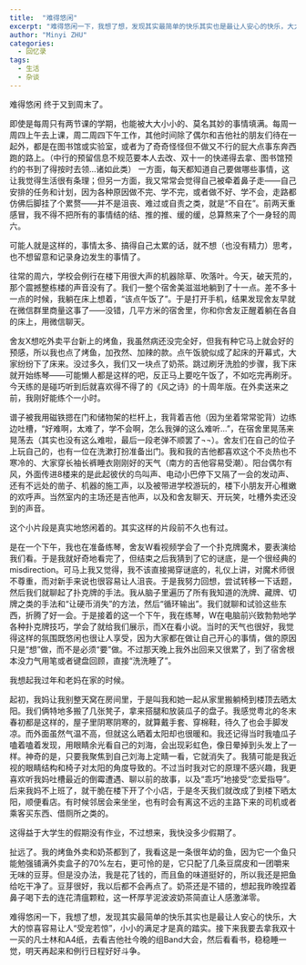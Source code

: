 ```yaml
---
title:  "难得悠闲"
excerpt: "难得悠闲一下，我想了想，发现其实最简单的快乐其实也是最让人安心的快乐，大大的惊喜容易让人“受宠若惊”，小小的满足才是真的踏实。"
author: "Minyi ZHU"
categories: 
  - 回忆录
tags:
  - 生活
  - 杂谈
---
```

难得悠闲
终于又到周末了。

即使是每周只有两节课的学期，也能被大大小小的、莫名其妙的事情填满。每周一周四上午去上课，周二周四下午工作，其他时间除了偶尔和吉他社的朋友们待在一起外，都是在图书馆或实验室，或者为了奇奇怪怪但不做又不行的屁大点事东奔西跑的路上。（中行的预留信息不规范要本人去改、双十一的快递得去拿、图书馆预约的书到了得按时去领…诸如此类）
一方面，每天都知道自己要做哪些事情，这让我觉得生活很有条理；但另一方面，我又常常会觉得自己被牵着鼻子走——自己安排的任务和计划，因为各种原因做不完、学不完，或者做不好、学不会，走路都仿佛后脚挂了个累赘——并不是沮丧、难过或自责之类，就是“不自在”。前两天重感冒，我不得不把所有的事情结的结、推的推、缓的缓，总算熬来了个一身轻的周六。

可能人就是这样的，事情太多、搞得自己太累的话，就不想（也没有精力）思考，也不想留意和记录身边发生的事情了。

往常的周六，学校会例行在楼下用很大声的机器除草、吹落叶。今天，破天荒的，那个震撼整栋楼的声音没有了。我们一整个宿舍美滋滋地躺到了十一点。差不多十一点的时候，我躺在床上想着，“该点午饭了”。于是打开手机，结果发现舍友早就在微信群里商量这事了——没错，几平方米的宿舍里，你和你舍友正醒着躺在各自的床上，用微信聊天。

舍友X想吃外卖平台新上的烤鱼，我虽然病还没完全好，但我有种它马上就会好的预感，所以我也点了烤鱼，加孜然、加辣的款。点午饭貌似成了起床的开幕式，大家纷纷下了床来。没过多久，我们又一块点了奶茶。跳过刷牙洗脸的步骤，我下床就开始练琴——可能懒人都是这样的吧，反正马上要吃午饭了，不如吃完再刷牙。今天练的是碰巧听到后就喜欢得不得了的《风之诗》的十周年版。在外卖送来之前，我刚好能练个一小时。

谱子被我用磁铁摁在门和储物架的栏杆上，我背着吉他（因为坐着常常驼背）边练边吐槽，“好难啊，太难了，学不会啊，怎么我弹的这么难听…”，在宿舍里晃荡来晃荡去（其实也没有这么难啦，最后一段老弹不顺罢了¬¬）。舍友们在自己的位子上玩自己的，也有一位在洗漱打扮准备出门。我和我的吉他都喜欢这个不炎热也不寒冷的、大家穿长袖长裤睡衣刚刚好的天气（南方的吉他容易受潮）。阳台偶尔有风，外面传进8楼来的是此起彼伏的鸟叫声、电动小巴停下又隔了一会的发动声、还有不远处的凿子、机器的施工声，以及被带进学校游玩的，楼下小朋友开心稚嫩的欢呼声。当然室内的主场还是吉他声，以及和舍友聊天、开玩笑，吐槽外卖还没到的声音。

这个小片段是真实地悠闲着的。其实这样的片段前不久也有过。

是在一个下午，我也在准备练琴，舍友W看视频学会了一个扑克牌魔术，要表演给我们看。于是我就好奇地看完了，但结束之后我猜到了它的谜底，是一个很经典的misdirection。可马上我又觉得，我不该直接揭穿谜底的，礼仪上讲，对魔术师很不尊重，而对新手来说也很容易让人沮丧。于是我努力回想，尝试转移一下话题，然后我们就聊起了扑克牌的手法。我从脑子里遍历了所有我知道的洗牌、藏牌、切牌之类的手法和“让硬币消失”的方法，然后“循环输出”。我们就聊和试验这些东西，折腾了好一会。于是接着的这一个下午，我在练琴，W在电脑前兴致勃勃地学各种扑克牌技巧，学会了就给我们展示，而X在看小说。当时的天气也很好，我觉得这样的氛围既悠闲也很让人享受，因为大家都在做让自己开心的事情，做的原因只是“想”做，而不是必须“要”做。不过那天晚上我外出回来又很累了，到了宿舍根本没力气用笔或者键盘回顾，直接“洗洗睡了”。

我想起我过年和老妈在家的时候。

起初，我妈让我别整天窝在房间里，于是叫我和她一起从家里搬躺椅到楼顶去晒太阳。我们俩特地多搬了几张凳子，拿来搭腿和放装瓜子的盘子。我感觉粤北的冬末春初都是这样的，屋子里阴寒阴寒的，就算戴手套、穿棉鞋，待久了也会手脚发凉。而外面虽然气温不高，但就这么晒着太阳却也很暖和。我还记得当时我嗑瓜子嗑着嗑着发现，用眼睛余光看自己的刘海，会出现彩虹色，像日晕掉到头发上了一样。神奇的是，只要我聚焦到自己刘海上定睛一看，它就消失了。我猜可能是我近视的眼睛结构和椅子对太阳的角度导致的。不过当时我对它的原理不感兴趣，我更喜欢听我妈吐槽最近的倒霉遭遇、聊以前的故事，以及“乖巧”地接受“恋爱指导”。后来我妈不上班了，就干脆在楼下开了个小店，于是冬天我们就改成了到楼下晒太阳，顺便看店。有时候邻居会来坐坐，也有时会有离这不远的主路下来的司机或者乘客买东西、借厕所之类的。

这得益于大学生的假期没有作业，不过想来，我快没多少假期了。

扯远了。我的烤鱼外卖和奶茶都到了，我看这是一条很年幼的鱼，因为它一个鱼只能勉强铺满外卖盒子的70%左右，更可怜的是，它只配了几条豆腐皮和一团嚼来无味的豆芽。但是没办法，我是花了钱的，而且鱼的味道挺好的，所以我还是把鱼给吃干净了。豆芽很好，我以后都不会再点了。奶茶还是不错的，想起我昨晚捏着鼻子喝下去的连花清瘟颗粒，这一杯厚芋泥波波奶茶简直让人感激涕零。

难得悠闲一下，我想了想，发现其实最简单的快乐其实也是最让人安心的快乐，大大的惊喜容易让人“受宠若惊”，小小的满足才是真的踏实。接下来我要去拿我双十一买的凡士林和A4纸，去看吉他社今晚的组Band大会，然后看看书，稳稳睡一觉，明天再起来和例行日程好好斗争。
